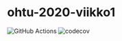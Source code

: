 # ohtu-2020-viikko1

![GitHub Actions](https://github.com/mluukkai/ohtu-viikko1-s2020/workflows/Java%20CI%20with%20Gradle/badge.svg)
![codecov](https://codecov.io/gh/ihqminna/ohtu-2020-viikko1/branch/main/graph/badge.svg?token=T54TL85WN6)
